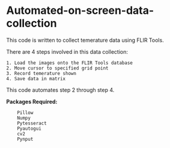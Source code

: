 # Automated-on-screen-data-collection
This code is written to collect temerature data using FLIR Tools.

There are 4 steps involved in this data collection:

    1. Load the images onto the FLIR Tools database
    2. Move cursor to specified grid point
    3. Record temerature shown
    4. Save data in matrix

This code automates step 2 through step 4. 

**Packages Required:**

        Pillow
        Numpy
        Pytesseract
        Pyautogui
        cv2
        Pynput
      



